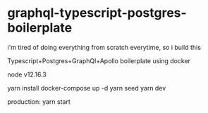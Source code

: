 # graphql-typescript-postgres-boilerplate
i'm tired of doing everything from scratch everytime, so i build this

Typescript+Postgres+GraphQl+Apollo boilerplate using docker 

node v12.16.3

yarn install
docker-compose up -d
yarn seed
yarn dev

production: yarn start